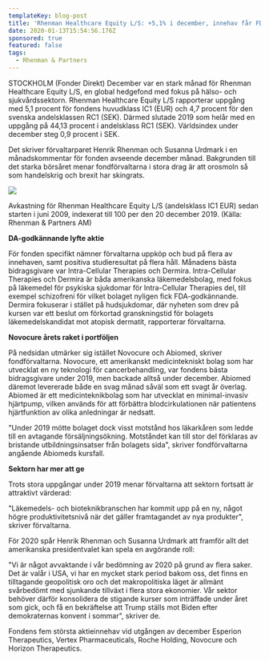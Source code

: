 ```yaml
---
templateKey: blog-post
title: 'Rhenman Healthcare Equity L/S: +5,1% i december, innehav får FDA-godkännande'
date: 2020-01-13T15:54:56.176Z
sponsored: true
featured: false
tags:
  - Rhenman & Partners
---
```

STOCKHOLM (Fonder Direkt) December var en stark månad för Rhenman Healthcare Equity L/S, en global hedgefond med fokus på hälso- och sjukvårdssektorn. Rhenman Healthcare Equity L/S rapporterar uppgång med 5,1 procent för fondens huvudklass IC1 (EUR) och 4,7 procent för den svenska andelsklassen RC1 (SEK). Därmed slutade 2019 som helår med en uppgång på 44,13 procent i andelsklass RC1 (SEK). Världsindex under december steg 0,9 procent i SEK.

Det skriver förvaltarparet Henrik Rhenman och Susanna Urdmark i en månadskommentar för fonden avseende december månad. Bakgrunden till det starka börsåret menar fondförvaltarna i stora drag är att orosmoln så som handelskrig och brexit har skingrats.

![](/img/rhepa.png)

Avkastning för Rhenman Healthcare Equity L/S (andelsklass IC1 EUR) sedan starten i juni 2009, indexerat till 100 per den 20 december 2019. (Källa: Rhenman & Partners AM)

**DA-godkännande lyfte aktie**

För fonden specifikt nämner förvaltarna uppköp och bud på flera av innehaven, samt positiva studieresultat på flera håll. Månadens bästa bidragsgivare var Intra-Cellular Therapies och Dermira. Intra-Cellular Therapies och Dermira är båda amerikanska läkemedelsbolag, med fokus på läkemedel för psykiska sjukdomar för Intra-Cellular Therapies del, till exempel schizofreni för vilket bolaget nyligen fick FDA-godkännande. Dermira fokuserar i stället på hudsjukdomar, där nyheten som drev på kursen var ett beslut om förkortad granskningstid för bolagets läkemedelskandidat mot atopisk dermatit, rapporterar förvaltarna.

**Novocure årets raket i portföljen**

På nedsidan utmärker sig istället Novocure och Abiomed, skriver fondförvaltarna. Novocure, ett amerikanskt medicintekniskt bolag som har utvecklat en ny teknologi för cancerbehandling, var fondens bästa bidragsgivare under 2019, men backade alltså under december. Abiomed däremot levererade både en svag månad såväl som ett svagt år överlag. Abiomed är ett medicinteknikbolag som har utvecklat en minimal-invasiv hjärtpump, vilken används för att förbättra blodcirkulationen när patientens hjärtfunktion av olika anledningar är nedsatt.

"Under 2019 mötte bolaget dock visst motstånd hos läkarkåren som ledde till en avtagande försäljningsökning. Motståndet kan till stor del förklaras av bristande utbildningsinsatser från bolagets sida", skriver fondförvaltarna angående Abiomeds kursfall.

**Sektorn har mer att ge**

Trots stora uppgångar under 2019 menar förvaltarna att sektorn fortsatt är attraktivt värderad:

"Läkemedels- och bioteknikbranschen har kommit upp på en ny, något högre produktivitetsnivå när det gäller framtagandet av nya produkter", skriver förvaltarna.

För 2020 spår Henrik Rhenman och Susanna Urdmark att framför allt det amerikanska presidentvalet kan spela en avgörande roll:

"Vi är något avvaktande i vår bedömning av 2020 på grund av flera saker. Det är valår i USA, vi har en mycket stark period bakom oss, det finns en tilltagande geopolitisk oro och det makropolitiska läget är allmänt svårbedömt med sjunkande tillväxt i flera stora ekonomier. Vår sektor behöver därför konsolidera de stigande kurser som inträffade under året som gick, och få en bekräftelse att Trump ställs mot Biden efter demokraternas konvent i sommar", skriver de.

Fondens fem största aktieinnehav vid utgången av december Esperion Therapeutics, Vertex Pharmaceuticals, Roche Holding, Novocure och Horizon Therapeutics.
